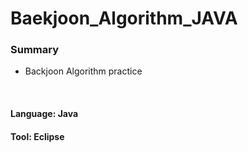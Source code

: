 # Baekjoon_Algorithm_JAVA

### Summary
* Backjoon Algorithm practice
<br>

#### Language: Java
#### Tool: Eclipse
